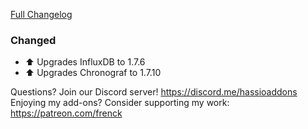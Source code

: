 [Full Changelog][changelog]

### Changed

- :arrow_up: Upgrades InfluxDB to 1.7.6
- :arrow_up: Upgrades Chronograf to 1.7.10

[changelog]: https://github.com/hassio-addons/addon-influxdb/compare/v3.0.2...v3.0.3

Questions? Join our Discord server! https://discord.me/hassioaddons
Enjoying my add-ons? Consider supporting my work: https://patreon.com/frenck